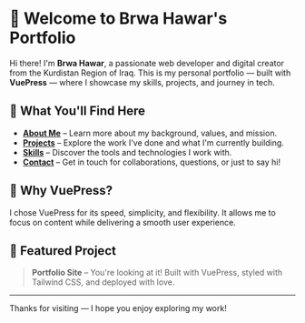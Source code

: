 # 👋 Welcome to Brwa Hawar's Portfolio

Hi there! I'm **Brwa Hawar**, a passionate web developer and digital creator from the Kurdistan Region of Iraq. This is my personal portfolio — built with **VuePress** — where I showcase my skills, projects, and journey in tech.

## 🚀 What You'll Find Here

- **[About Me](./about/)** – Learn more about my background, values, and mission.
- **[Projects](./projects/)** – Explore the work I've done and what I'm currently building.
- **[Skills](./skills/)** – Discover the tools and technologies I work with.
- **[Contact](./contact/)** – Get in touch for collaborations, questions, or just to say hi!

## 🧩 Why VuePress?

I chose VuePress for its speed, simplicity, and flexibility. It allows me to focus on content while delivering a smooth user experience.

## 🌟 Featured Project

> **Portfolio Site** – You're looking at it! Built with VuePress, styled with Tailwind CSS, and deployed with love.

---

Thanks for visiting — I hope you enjoy exploring my work!

